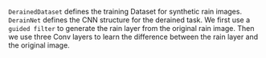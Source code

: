 `DerainedDataset` defines the training Dataset for synthetic rain images.
`DerainNet` defines the CNN structure for the derained task.
We first use a `guided filter` to generate the rain layer from the original rain image.
Then we use three Conv layers to learn the difference between the rain layer and the original image.
